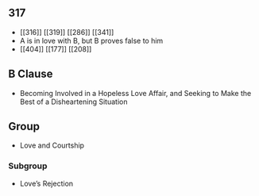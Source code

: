 ## 317
- [[316]] [[319]] [[286]] [[341]] 
- A is in love with B, but B proves false to him
- [[404]] [[177]] [[208]] 

## B Clause
- Becoming Involved in a Hopeless Love Affair, and Seeking to Make the Best of a Disheartening Situation

## Group
- Love and Courtship

### Subgroup
- Love’s Rejection

